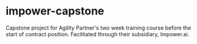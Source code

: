 # impower-capstone
Capstone project for Agility Partner's two week training course before the start of contract position. Facilitated through their subsidiary, Impower.ai.
